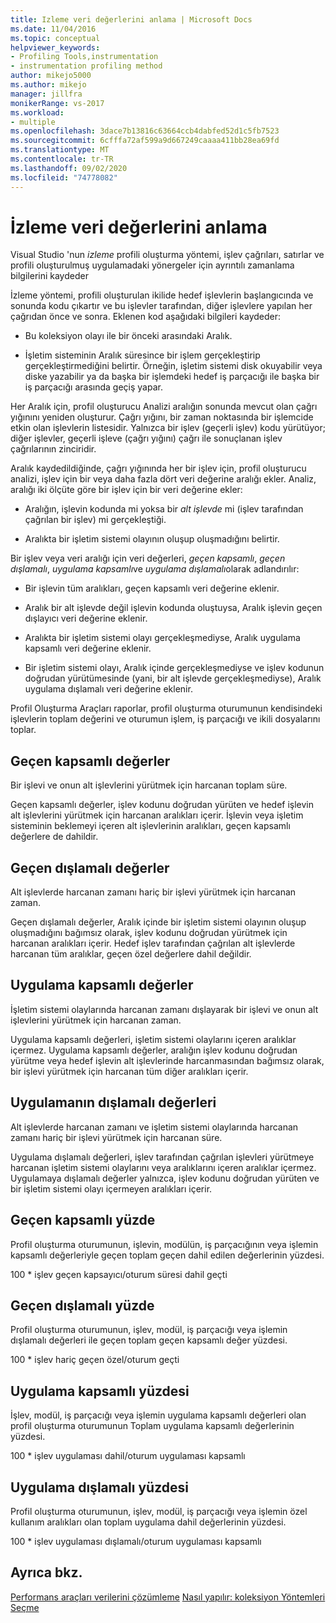 ```yaml
---
title: Izleme veri değerlerini anlama | Microsoft Docs
ms.date: 11/04/2016
ms.topic: conceptual
helpviewer_keywords:
- Profiling Tools,instrumentation
- instrumentation profiling method
author: mikejo5000
ms.author: mikejo
manager: jillfra
monikerRange: vs-2017
ms.workload:
- multiple
ms.openlocfilehash: 3dace7b13816c63664ccb4dabfed52d1c5fb7523
ms.sourcegitcommit: 6cfffa72af599a9d667249caaaa411bb28ea69fd
ms.translationtype: MT
ms.contentlocale: tr-TR
ms.lasthandoff: 09/02/2020
ms.locfileid: "74778082"
---
```

# <a name="understand-instrumentation-data-values"></a>İzleme veri değerlerini anlama

Visual Studio 'nun *izleme* profili oluşturma yöntemi, işlev çağrıları, satırlar ve profili oluşturulmuş uygulamadaki yönergeler için ayrıntılı zamanlama bilgilerini kaydeder

İzleme yöntemi, profili oluşturulan ikilide hedef işlevlerin başlangıcında ve sonunda kodu çıkartır ve bu işlevler tarafından, diğer işlevlere yapılan her çağrıdan önce ve sonra. Eklenen kod aşağıdaki bilgileri kaydeder:

- Bu koleksiyon olayı ile bir önceki arasındaki Aralık.

- İşletim sisteminin Aralık süresince bir işlem gerçekleştirip gerçekleştirmediğini belirtir. Örneğin, işletim sistemi disk okuyabilir veya diske yazabilir ya da başka bir işlemdeki hedef iş parçacığı ile başka bir iş parçacığı arasında geçiş yapar.

Her Aralık için, profil oluşturucu Analizi aralığın sonunda mevcut olan çağrı yığınını yeniden oluşturur. Çağrı yığını, bir zaman noktasında bir işlemcide etkin olan işlevlerin listesidir. Yalnızca bir işlev (geçerli işlev) kodu yürütüyor; diğer işlevler, geçerli işleve (çağrı yığını) çağrı ile sonuçlanan işlev çağrılarının zinciridir.

Aralık kaydedildiğinde, çağrı yığınında her bir işlev için, profil oluşturucu analizi, işlev için bir veya daha fazla dört veri değerine aralığı ekler. Analiz, aralığı iki ölçüte göre bir işlev için bir veri değerine ekler:

- Aralığın, işlevin kodunda mi yoksa bir *alt işlevde* mi (işlev tarafından çağrılan bir işlev) mi gerçekleştiği.

- Aralıkta bir işletim sistemi olayının oluşup oluşmadığını belirtir.

Bir işlev veya veri aralığı için veri değerleri, *geçen kapsamlı*, *geçen dışlamalı*, *uygulama kapsamlı*ve *uygulama dışlamalı*olarak adlandırılır:

- Bir işlevin tüm aralıkları, geçen kapsamlı veri değerine eklenir.

- Aralık bir alt işlevde değil işlevin kodunda oluştuysa, Aralık işlevin geçen dışlayıcı veri değerine eklenir.

- Aralıkta bir işletim sistemi olayı gerçekleşmediyse, Aralık uygulama kapsamlı veri değerine eklenir.

- Bir işletim sistemi olayı, Aralık içinde gerçekleşmediyse ve işlev kodunun doğrudan yürütümesinde (yani, bir alt işlevde gerçekleşmediyse), Aralık uygulama dışlamalı veri değerine eklenir.

Profil Oluşturma Araçları raporlar, profil oluşturma oturumunun kendisindeki işlevlerin toplam değerini ve oturumun işlem, iş parçacığı ve ikili dosyalarını toplar.

## <a name="elapsed-inclusive-values"></a>Geçen kapsamlı değerler

Bir işlevi ve onun alt işlevlerini yürütmek için harcanan toplam süre.

Geçen kapsamlı değerler, işlev kodunu doğrudan yürüten ve hedef işlevin alt işlevlerini yürütmek için harcanan aralıkları içerir. İşlevin veya işletim sisteminin beklemeyi içeren alt işlevlerinin aralıkları, geçen kapsamlı değerlere de dahildir.

## <a name="elapsed-exclusive-values"></a>Geçen dışlamalı değerler

Alt işlevlerde harcanan zamanı hariç bir işlevi yürütmek için harcanan zaman.

Geçen dışlamalı değerler, Aralık içinde bir işletim sistemi olayının oluşup oluşmadığını bağımsız olarak, işlev kodunu doğrudan yürütmek için harcanan aralıkları içerir. Hedef işlev tarafından çağrılan alt işlevlerde harcanan tüm aralıklar, geçen özel değerlere dahil değildir.

## <a name="application-inclusive-values"></a>Uygulama kapsamlı değerler

İşletim sistemi olaylarında harcanan zamanı dışlayarak bir işlevi ve onun alt işlevlerini yürütmek için harcanan zaman.

Uygulama kapsamlı değerleri, işletim sistemi olaylarını içeren aralıklar içermez. Uygulama kapsamlı değerler, aralığın işlev kodunu doğrudan yürütme veya hedef işlevin alt işlevlerinde harcanmasından bağımsız olarak, bir işlevi yürütmek için harcanan tüm diğer aralıkları içerir.

## <a name="application-exclusive-values"></a>Uygulamanın dışlamalı değerleri

Alt işlevlerde harcanan zamanı ve işletim sistemi olaylarında harcanan zamanı hariç bir işlevi yürütmek için harcanan süre.

Uygulama dışlamalı değerleri, işlev tarafından çağrılan işlevleri yürütmeye harcanan işletim sistemi olaylarını veya aralıklarını içeren aralıklar içermez. Uygulamaya dışlamalı değerler yalnızca, işlev kodunu doğrudan yürüten ve bir işletim sistemi olayı içermeyen aralıkları içerir.

## <a name="elapsed-inclusive-percent"></a>Geçen kapsamlı yüzde

Profil oluşturma oturumunun, işlevin, modülün, iş parçacığının veya işlemin kapsamlı değerleriyle geçen toplam geçen dahil edilen değerlerinin yüzdesi.

100 * işlev geçen kapsayıcı/oturum süresi dahil geçti

## <a name="elapsed-exclusive-percent"></a>Geçen dışlamalı yüzde

Profil oluşturma oturumunun, işlev, modül, iş parçacığı veya işlemin dışlamalı değerleri ile geçen toplam geçen kapsamlı değer yüzdesi.

100 * işlev hariç geçen özel/oturum geçti

## <a name="application-inclusive-percent"></a>Uygulama kapsamlı yüzdesi

İşlev, modül, iş parçacığı veya işlemin uygulama kapsamlı değerleri olan profil oluşturma oturumunun Toplam uygulama kapsamlı değerlerinin yüzdesi.

100 * işlev uygulaması dahil/oturum uygulaması kapsamlı

## <a name="application-exclusive-percent"></a>Uygulama dışlamalı yüzdesi

Profil oluşturma oturumunun, işlev, modül, iş parçacığı veya işlemin özel kullanım aralıkları olan toplam uygulama dahil değerlerinin yüzdesi.

100 * işlev uygulaması dışlamalı/oturum uygulaması kapsamlı

## <a name="see-also"></a>Ayrıca bkz.

[Performans araçları verilerini çözümleme](../profiling/analyzing-performance-tools-data.md) 
 [Nasıl yapılır: koleksiyon Yöntemleri Seçme](../profiling/how-to-choose-collection-methods.md)
